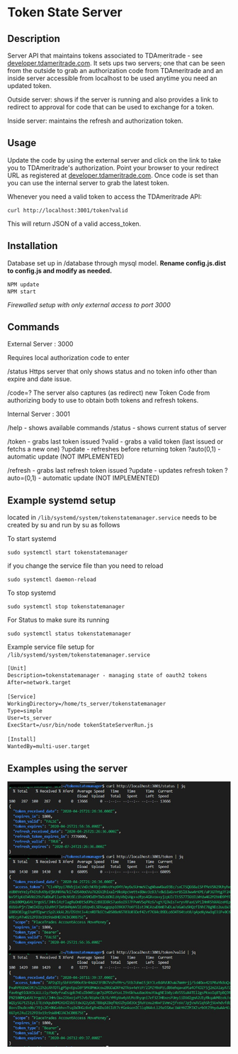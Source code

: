 # Token State Server

## Description

Server API that maintains tokens associated to TDAmeritrade - see [developer.tdameritrade.com](http://developer.tdameritrade.com).  It sets ups two servers; one that can be seen from the outside to grab an authorization code from TDAmeritrade and an inside server accessible from localhost to be used anytime you need an updated token.  

Outside server: shows if the server is running and also provides a link to redirect to approval for code that can be used to exchange for a token.

Inside server: maintains the refresh and authorization token. 

## Usage

Update the code by using the external server and click on the link to take you to TDAmeritrade's authorization.  Point your browser to your redirect URL as registered at [developer.tdameritrade.com](http://developer.tdameritrade.com).  Once code is set than you can use the internal server to grab the latest token.

Whenever you need a valid token to access the TDAmeritrade API:
```
curl http://localhost:3001/token?valid
```
This will return JSON of a valid access_token.

## Installation

Database set up in /database through mysql model.  **Rename config.js.dist to config.js and modify as needed.**

```
NPM update
NPM start
```

*Firewalled setup with only external access to port 3000*


## Commands

External Server : 3000

Requires local authorization code to enter

/status
Https server that only shows status and no token info other than expire and date issue.

/code=?
The server also captures (as redirect) new Token Code from authorizing body to use to obtain both tokens and refresh tokens.

Internal Server : 3001

/help - shows available commands
/status - shows current status of server

/token - grabs last token issued
?valid - grabs a valid token (last issued or fetchs a new one)
?update - refreshes before returning token
?auto(0,1) - automatic update (NOT IMPLEMENTED)

/refresh - grabs last refresh token issued
?update - updates refresh token
?auto=(0,1) - automatic update (NOT IMPLEMENTED)


## Example systemd setup

located in `/lib/systemd/system/tokenstatemanager.service`
needs to be created by su and run by su as follows

To start systemd
```
sudo systemctl start tokenstatemanager
```

if you change the service file than you need to reload
```
sudo systemctl daemon-reload
```

To stop systemd
```
sudo systemctl stop tokenstatemanager
```

For Status to make sure its running
```
sudo systemctl status tokenstatemanager
```

Example service file setup for `/lib/systemd/system/tokenstatemanager.service`
```
[Unit]
Description=tokenstatemanager - managing state of oauth2 tokens
After=network.target

[Service]
WorkingDirectory=/home/ts_server/tokenstatemanager
Type=simple
User=ts_server
ExecStart=/usr/bin/node tokenStateServerRun.js

[Install]
WantedBy=multi-user.target
```

## Examples using the server

![Example of internal server](./images/tokenstate_1_mod.jpg)

